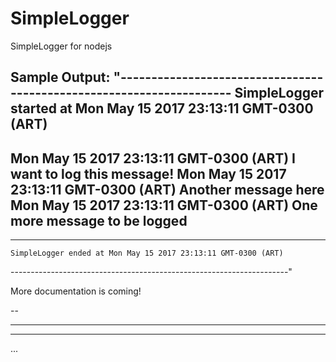 # SimpleLogger
SimpleLogger for nodejs

Sample Output:
"---------------------------------------------------------------------
    SimpleLogger started at Mon May 15 2017 23:13:11 GMT-0300 (ART)
 ---------------------------------------------------------------------
 Mon May 15 2017 23:13:11 GMT-0300 (ART)   I want to log this message!
 Mon May 15 2017 23:13:11 GMT-0300 (ART)   Another message here
 Mon May 15 2017 23:13:11 GMT-0300 (ART)   One more message to be logged
 ---------------------------------------------------------------------
 ---------------------------------------------------------------------
    SimpleLogger ended at Mon May 15 2017 23:13:11 GMT-0300 (ART)
 ---------------------------------------------------------------------"

More documentation is coming!

--

---

***

...